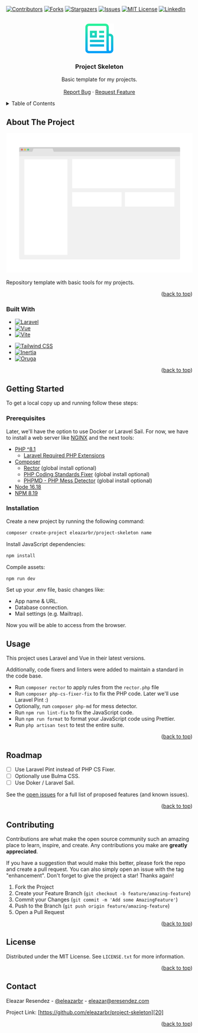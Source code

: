 <a name="readme-top"></a>

<!-- PROJECT SHIELDS -->
[![Contributors][image-1]][1]
[![Forks][image-2]][2]
[![Stargazers][image-3]][3]
[![Issues][image-4]][4]
[![MIT License][image-5]][5]
[![LinkedIn][image-6]][6]

<!-- PROJECT LOGO -->
<br />
<div align="center">
  <a href="https://github.com/eleazarbr/project-skeleton">
    <img src="public/logo.png" alt="Logo" width="80" height="80">
  </a>
  <h3 align="center">Project Skeleton</h3>
  <p align="center">
    Basic template for my projects.
    <!-- <br /> -->
    <!-- <a href="https://github.com/eleazarbr/project-skeleton"><strong>Explore the docs »</strong></a> -->
    <br />
    <br />
    <!-- <a href="https://github.com/eleazarbr/project-skeleton">View Demo</a>
    · -->
    <a href="https://github.com/eleazarbr/project-skeleton/issues">Report Bug</a>
    ·
    <a href="https://github.com/eleazarbr/project-skeleton/issues">Request Feature</a>
  </p>
</div>

<!-- TABLE OF CONTENTS -->
<details>
  <summary>Table of Contents</summary>
  <ol>
```
<li>
  <a href="#about-the-project">About The Project</a>
  <ul>
    <li><a href="#built-with">Built With</a></li>
  </ul>
</li>
<li>
  <a href="#getting-started">Getting Started</a>
  <ul>
    <li><a href="#prerequisites">Prerequisites</a></li>
    <li><a href="#installation">Installation</a></li>
  </ul>
</li>
<li><a href="#usage">Usage</a></li>
<li><a href="#roadmap">Roadmap</a></li>
<li><a href="#contributing">Contributing</a></li>
<li><a href="#license">License</a></li>
<li><a href="#contact">Contact</a></li>
```
  </ol>
</details>

<!-- ABOUT THE PROJECT -->
## About The Project

[![Project Skeleton Screen Shot][image-7]][7]

Repository template with basic tools for my projects.

<p align="right">(<a href="#readme-top">back to top</a>)</p>

### Built With

* [![Laravel][image-13]][13]
* [![Vue][image-10]][10]
* [![Vite][image-11]][11]
<!-- * [![Bulma][image-9]][9] -->
* [![Tailwind CSS][image-14]][14]
* [![Inertia][image-12]][12]
* [![Oruga][image-8]][8]

<p align="right">(<a href="#readme-top">back to top</a>)</p>

<!-- GETTING STARTED -->
## Getting Started

To get a local copy up and running follow these steps:

### Prerequisites

Later, we'll have the option to use Docker or Laravel Sail. For now, we have to install a web server like [NGINX](https://www.nginx.com/) and the next tools:

- [PHP ^8.1](https://www.php.net/)
  - [Laravel Required PHP Extensions](https://laravel.com/docs/7.x#server-requirements)
- [Composer](https://getcomposer.org/)
  - [Rector](https://getrector.org/) (global install optional)
  - [PHP Coding Standards Fixer](https://github.com/PHP-CS-Fixer/PHP-CS-Fixer) (global install optional)
  - [PHPMD - PHP Mess Detector](https://phpmd.org/) (global install optional)
- [Node 16.18](https://nodejs.org/en/)
- [NPM 8.19](https://www.npmjs.com/)

### Installation

Create a new project by running the following command:

```bash
composer create-project eleazarbr/project-skeleton name
```

Install JavaScript dependencies:

```bash
npm install
```

Compile assets:

```bash
npm run dev
```

Set up your .env file, basic changes like:

- App name & URL.
- Database connection.
- Mail settings (e.g. Mailtrap).

Now you will be able to access from the browser.

<!-- USAGE EXAMPLES -->
## Usage

This project uses Laravel and Vue in their latest versions.

Additionally, code fixers and linters were added to maintain a standard in the code base.

- Run `composer rector` to apply rules from the `rector.php` file
- Run `composer php-cs-fixer-fix` to fix the PHP code.
Later we'll use Laravel Pint :)
- Optionally, run `composer php-md` for mess detector.
- Run `npm run lint-fix` to fix the JavaScript code.
- Run `npm run format` to format your JavaScript code using Prettier.
- Run `php artisan test` to test the entire suite.

<p align="right">(<a href="#readme-top">back to top</a>)</p>

<!-- ROADMAP -->
## Roadmap

- [ ] Use Laravel Pint instead of PHP CS Fixer.
- [ ] Optionally use Bulma CSS.
- [ ] Use Doker / Laravel Sail.

See the [open issues][18] for a full list of proposed features (and known issues).

<p align="right">(<a href="#readme-top">back to top</a>)</p>

<!-- CONTRIBUTING -->
## Contributing

Contributions are what make the open source community such an amazing place to learn, inspire, and create. Any contributions you make are **greatly appreciated**.

If you have a suggestion that would make this better, please fork the repo and create a pull request. You can also simply open an issue with the tag "enhancement".
Don't forget to give the project a star! Thanks again!

1. Fork the Project
2. Create your Feature Branch (`git checkout -b feature/amazing-feature`)
3. Commit your Changes (`git commit -m 'Add some AmazingFeature'`)
4. Push to the Branch (`git push origin feature/amazing-feature`)
5. Open a Pull Request

<p align="right">(<a href="#readme-top">back to top</a>)</p>

<!-- LICENSE -->
## License

Distributed under the MIT License. See `LICENSE.txt` for more information.

<p align="right">(<a href="#readme-top">back to top</a>)</p>

<!-- CONTACT -->
## Contact

Eleazar Resendez - [@eleazarbr][19] - eleazar@eresendez.com

Project Link: [https://github.com/eleazarbr/project-skeleton][20]

<p align="right">(<a href="#readme-top">back to top</a>)</p>

<!-- MARKDOWN LINKS & IMAGES -->
<!-- https://www.markdownguide.org/basic-syntax/#reference-style-links -->

[1]:	https://github.com/eleazarbr/project-skeleton/graphs/contributors
[2]:	https://github.com/eleazarbr/project-skeleton/network/members
[3]:	https://github.com/eleazarbr/project-skeleton/stargazers
[4]:	https://github.com/eleazarbr/project-skeleton/issues
[5]:	https://github.com/eleazarbr/project-skeleton/blob/master/LICENSE.txt
[6]:	https://linkedin.com/in/eresendez
[7]:	https://example.com
[8]:	https://oruga.io/
[9]:	https://bulma.io/
[10]:	https://vuejs.org/
[11]:	https://vitejs.dev/
[12]:	https://inertiajs.com/
[13]:	https://laravel.com
[14]:	https://tailwindcss.com/
[18]:	https://github.com/eleazarbr/project-skeleton/issues
[19]:	https://twitter.com/eleazarbr
[20]:	https://github.com/eleazarbr/project-skeleton


[image-1]:	https://img.shields.io/github/contributors/eleazarbr/project-skeleton.svg?style=for-the-badge
[image-2]:	https://img.shields.io/github/forks/eleazarbr/project-skeleton.svg?style=for-the-badge
[image-3]:	https://img.shields.io/github/stars/eleazarbr/project-skeleton.svg?style=for-the-badge
[image-4]:	https://img.shields.io/github/issues/eleazarbr/project-skeleton.svg?style=for-the-badge
[image-5]:	https://img.shields.io/github/license/eleazarbr/project-skeleton.svg?style=for-the-badge
[image-6]:	https://img.shields.io/badge/-LinkedIn-black.svg?style=for-the-badge&logo=linkedin&colorB=555
[image-7]:	public/screenshot.png
[image-8]:	https://img.shields.io/badge/Oruga-243A21?style=for-the-badge&logo=oruga&logoColor=white
[image-9]:	https://img.shields.io/badge/Bulma-63C498?style=for-the-badge&logo=bulma&logoColor=white
[image-10]:	https://img.shields.io/badge/Vue.js-35495E?style=for-the-badge&logo=vuedotjs&logoColor=4FC08D
[image-11]:	https://img.shields.io/badge/Vite-242424?style=for-the-badge&logo=vite
[image-12]:	https://img.shields.io/badge/Inertia-B794F4?style=for-the-badge&logo=inertiajs&logoColor=white
[image-13]:	https://img.shields.io/badge/Laravel-FF2D20?style=for-the-badge&logo=laravel&logoColor=white
[image-14]:	https://img.shields.io/badge/TailwindCSS-38BDF8?style=for-the-badge&logo=tailwindcss&logoColor=white
